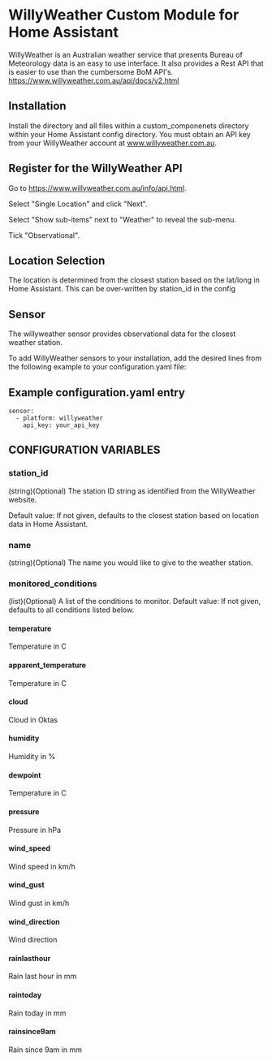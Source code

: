 # WillyWeather Custom Module for Home Assistant
WillyWeather is an Australian weather service that presents Bureau of Meteorology data is an easy to use interface.
It also provides a Rest API that is easier to use than the cumbersome BoM API's.
https://www.willyweather.com.au/api/docs/v2.html

## Installation
Install the directory and all files within a custom_componenets directory within your Home Assistant config directory.
You must obtain an API key from your WillyWeather account at www.willyweather.com.au.

## Register for the WillyWeather API
Go to https://www.willyweather.com.au/info/api.html.

Select "Single Location" and click "Next".

Select "Show sub-items" next to "Weather" to reveal the sub-menu.

Tick "Observational".

## Location Selection
The location is determined from the closest station based on the lat/long in Home Assistant.
This can be over-written by station_id in the config

## Sensor
The willyweather sensor provides observational data for the closest weather station.

To add WillyWeather sensors to your installation, add the desired lines from the following example to your configuration.yaml file:

## Example configuration.yaml entry
```
sensor:
  - platform: willyweather
    api_key: your_api_key
```
## CONFIGURATION VARIABLES

### station_id
(string)(Optional) The station ID string as identified from the WillyWeather website.

Default value: If not given, defaults to the closest station based on location data in Home Assistant.

### name
(string)(Optional) The name you would like to give to the weather station.

### monitored_conditions
(list)(Optional) A list of the conditions to monitor.
Default value: If not given, defaults to all conditions listed below.

#### temperature
Temperature in C
#### apparent_temperature
Temperature in C
#### cloud
Cloud in Oktas
#### humidity
Humidity in %
#### dewpoint
Temperature in C
#### pressure
Pressure in hPa
#### wind_speed
Wind speed in km/h
#### wind_gust
Wind gust in km/h
#### wind_direction
Wind direction
#### rainlasthour
Rain last hour in mm
#### raintoday
Rain today in mm
#### rainsince9am
Rain since 9am in mm
